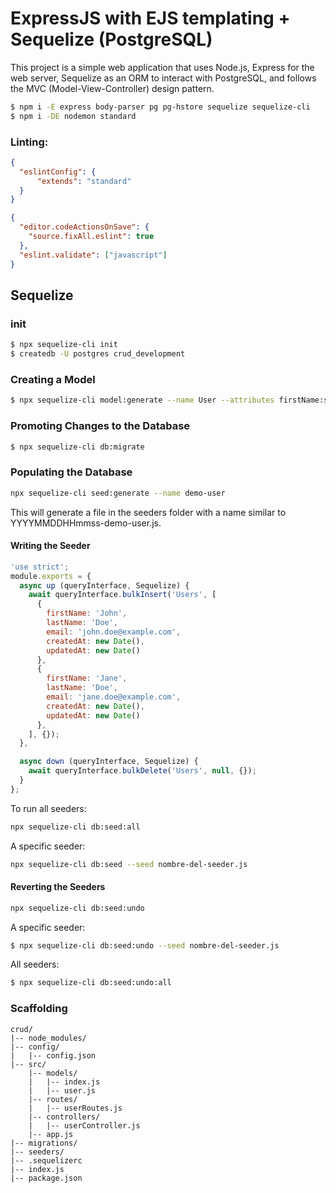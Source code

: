 # ExpressJS with EJS templating + Sequelize (PostgreSQL)

This project is a simple web application that uses Node.js, Express for the web server, Sequelize as an ORM to interact with PostgreSQL, and follows the MVC (Model-View-Controller) design pattern.

```bash
$ npm i -E express body-parser pg pg-hstore sequelize sequelize-cli
$ npm i -DE nodemon standard
```

### Linting:

```package.json
{
  "eslintConfig": {
      "extends": "standard"
  }
}
```
```settings.json
{
  "editor.codeActionsOnSave": {
    "source.fixAll.eslint": true
  },
  "eslint.validate": ["javascript"]
}
```
## Sequelize
### init
```bash
$ npx sequelize-cli init
$ createdb -U postgres crud_development
```
### Creating a Model
```bash
$ npx sequelize-cli model:generate --name User --attributes firstName:string,lastName:string,email:string
```
### Promoting Changes to the Database
```bash
$ npx sequelize-cli db:migrate
```
### Populating the Database
```bash
npx sequelize-cli seed:generate --name demo-user
```
This will generate a file in the seeders folder with a name similar to YYYYMMDDHHmmss-demo-user.js.

#### Writing the Seeder

```javascript
'use strict';
module.exports = {
  async up (queryInterface, Sequelize) {
    await queryInterface.bulkInsert('Users', [
      {
        firstName: 'John',
        lastName: 'Doe',
        email: 'john.doe@example.com',
        createdAt: new Date(),
        updatedAt: new Date()
      },
      {
        firstName: 'Jane',
        lastName: 'Doe',
        email: 'jane.doe@example.com',
        createdAt: new Date(),
        updatedAt: new Date()
      },
    ], {});
  },

  async down (queryInterface, Sequelize) {
    await queryInterface.bulkDelete('Users', null, {});
  }
};

```
To run all seeders:
```bash
npx sequelize-cli db:seed:all
```
A specific seeder:
```bash
npx sequelize-cli db:seed --seed nombre-del-seeder.js
```
#### Reverting the Seeders

```bash
npx sequelize-cli db:seed:undo
```
A specific seeder:
```bash
$ npx sequelize-cli db:seed:undo --seed nombre-del-seeder.js
```
All seeders:
```bash
$ npx sequelize-cli db:seed:undo:all
```
### Scaffolding

```
crud/
|-- node_modules/
|-- config/
|   |-- config.json
|-- src/
    |-- models/
    |   |-- index.js
    |   |-- user.js
    |-- routes/
    |   |-- userRoutes.js
    |-- controllers/
    |   |-- userController.js
    |-- app.js
|-- migrations/
|-- seeders/
|-- .sequelizerc
|-- index.js
|-- package.json
```
